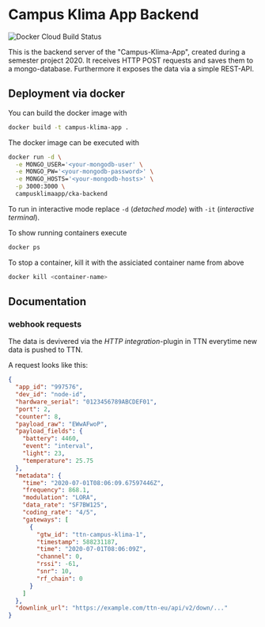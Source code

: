 # Campus Klima App Backend

![Docker Cloud Build Status](https://img.shields.io/docker/cloud/build/campusklimaapp/cka-backend)

This is the backend server of the "Campus-Klima-App", created during a semester project 2020.
It receives HTTP POST requests and saves them to a mongo-database.
Furthermore it exposes the data via a simple REST-API.

## Deployment via docker

You can build the docker image with

```bash
docker build -t campus-klima-app .
```

The docker image can be executed with

```bash
docker run -d \
  -e MONGO_USER='<your-mongodb-user' \
  -e MONGO_PW='<your-mongodb-password>' \
  -e MONGO_HOSTS='<your-mongodb-hosts>' \
  -p 3000:3000 \
  campusklimaapp/cka-backend
```

To run in interactive mode replace `-d` (_detached mode_) with `-it` (_interactive terminal_).

To show running containers execute

```bash
docker ps
```

To stop a container, kill it with the assiciated container name from above

```bash
docker kill <container-name>
```

## Documentation

### webhook requests

The data is devivered via the _HTTP integration_-plugin in TTN everytime new data is pushed to TTN.

A request looks like this:

```json
{
  "app_id": "997576",
  "dev_id": "node-id",
  "hardware_serial": "0123456789ABCDEF01",
  "port": 2,
  "counter": 8,
  "payload_raw": "EWwAFwoP",
  "payload_fields": {
    "battery": 4460,
    "event": "interval",
    "light": 23,
    "temperature": 25.75
  },
  "metadata": {
    "time": "2020-07-01T08:06:09.67597446Z",
    "frequency": 868.1,
    "modulation": "LORA",
    "data_rate": "SF7BW125",
    "coding_rate": "4/5",
    "gateways": [
      {
        "gtw_id": "ttn-campus-klima-1",
        "timestamp": 588231187,
        "time": "2020-07-01T08:06:09Z",
        "channel": 0,
        "rssi": -61,
        "snr": 10,
        "rf_chain": 0
      }
    ]
  },
  "downlink_url": "https://example.com/ttn-eu/api/v2/down/..."
}
```
